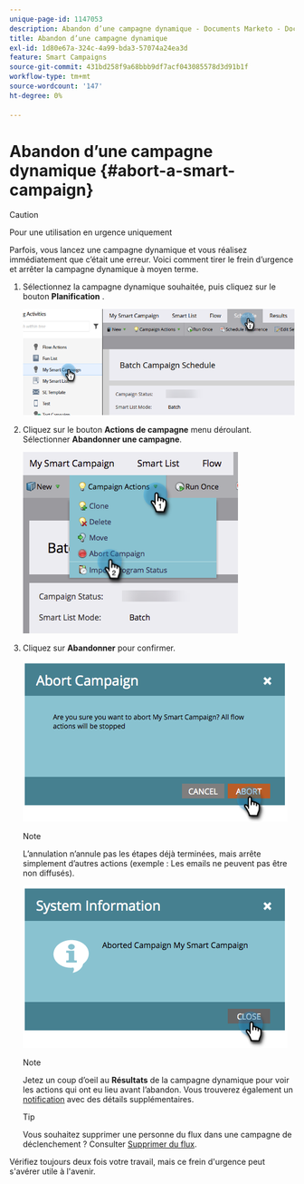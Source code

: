 ```yaml
---
unique-page-id: 1147053
description: Abandon d’une campagne dynamique - Documents Marketo - Documentation du produit
title: Abandon d’une campagne dynamique
exl-id: 1d80e67a-324c-4a99-bda3-57074a24ea3d
feature: Smart Campaigns
source-git-commit: 431bd258f9a68bbb9df7acf043085578d3d91b1f
workflow-type: tm+mt
source-wordcount: '147'
ht-degree: 0%

---
```


# Abandon d’une campagne dynamique {#abort-a-smart-campaign}

>[!CAUTION]
>
>Pour une utilisation en urgence uniquement

Parfois, vous lancez une campagne dynamique et vous réalisez immédiatement que c’était une erreur. Voici comment tirer le frein d’urgence et arrêter la campagne dynamique à moyen terme.

1. Sélectionnez la campagne dynamique souhaitée, puis cliquez sur le bouton **Planification** .

   ![](assets/abort-a-smart-campaign-1.png)

1. Cliquez sur le bouton **Actions de campagne** menu déroulant. Sélectionner **Abandonner une campagne**.

   ![](assets/abort-a-smart-campaign-2.png)

1. Cliquez sur **Abandonner** pour confirmer.

   ![](assets/abort-a-smart-campaign-3.png)

   >[!NOTE]
   >
   >L’annulation n’annule pas les étapes déjà terminées, mais arrête simplement d’autres actions (exemple : Les emails ne peuvent pas être non diffusés).

   ![](assets/abort-a-smart-campaign-4.png)

   >[!NOTE]
   >
   >Jetez un coup d’oeil au **Résultats** de la campagne dynamique pour voir les actions qui ont eu lieu avant l’abandon. Vous trouverez également un  [notification](/help/marketo/product-docs/core-marketo-concepts/miscellaneous/understanding-notifications.md) avec des détails supplémentaires.

   >[!TIP]
   >
   >Vous souhaitez supprimer une personne du flux dans une campagne de déclenchement ? Consulter [Supprimer du flux](/help/marketo/product-docs/core-marketo-concepts/smart-campaigns/flow-actions/remove-from-flow.md).

Vérifiez toujours deux fois votre travail, mais ce frein d&#39;urgence peut s&#39;avérer utile à l&#39;avenir.
